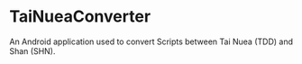 # TaiNueaConverter
An Android application used to convert Scripts between Tai Nuea (TDD) and Shan (SHN).
